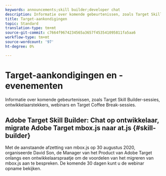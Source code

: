 ```yaml
---
keywords: announcements;skill builder;developer chat
description: Informatie over komende gebeurtenissen, zoals Target Skill Builder-sessies, ontwikkelaarstekkers, webinars en Target Coffee Break-sessies.
title: Target-aankondigingen
topic: Standard
translation-type: tm+mt
source-git-commit: c7664f9674234565a3657f453541095811fa5aa6
workflow-type: tm+mt
source-wordcount: '97'
ht-degree: 0%

---
```



# Target-aankondigingen en -evenementen

Informatie over komende gebeurtenissen, zoals Target Skill Builder-sessies, ontwikkelaarstekkers, webinars en Target Coffee Break-sessies.

## Adobe Target Skill Builder: Chat op ontwikkelaar, migrate Adobe Target mbox.js naar at.js {#skill-builder}

Met de aanstaande afzetting van mbox.js op 30 augustus 2020, organiseerde David Son, de Manager van het Product van Adobe Target onlangs een ontwikkelaarspraatje om de voordelen van het migreren van mbox.js aan te bespreken. De komende 30 dagen kunt u de webinar opname [](https://seminars.adobeconnect.com/ptdo6mfo6qn6/?proto=true)bekijken.